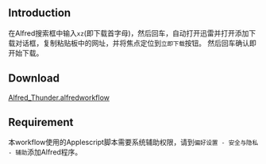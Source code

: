 ## Introduction
在Alfred搜索框中输入`xz`(即下载首字母)，然后回车，自动打开迅雷并打开添加下载对话框，复制粘贴板中的网址，并将焦点定位到`立即下载`按钮。
然后回车确认即开始下载。

## Download
[Alfred_Thunder.alfredworkflow](https://raw.githubusercontent.com/bumaociyuan/alfred-workflow-thunder/master/Alfred_Thunder.alfredworkflow)

## Requirement
本workflow使用的Applescript脚本需要系统辅助权限，请到`偏好设置 - 安全与隐私 - 辅助`添加Alfred程序。
